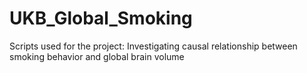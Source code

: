 # UKB_Global_Smoking
Scripts used for the project: Investigating causal relationship between smoking behavior and global brain volume

